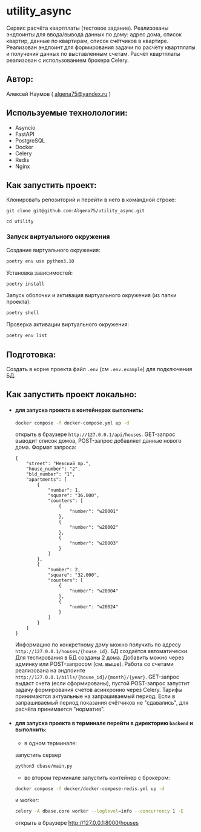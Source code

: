 # utility_async

Сервис расчёта квартплаты (тестовое задание). 
Реализованы эндпоинты для ввода/вывода данных по дому: адрес дома, список 
квартир, данные по квартирам, список счётчиков в квартире. 
Реализован эндпоинт для формирования задачи по расчёту квартплаты и получения 
данных по выставленным счетам. Расчёт квартплаты реализован с использованием 
брокера Celery.
## Автор:
Алексей Наумов ( algena75@yandex.ru )
## Используемые технолологии:
* Asyncio
* FastAPI
* PostgreSQL
* Docker
* Celery
* Redis
* Nginx
## Как запустить проект:
Клонировать репозиторий и перейти в него в командной строке:


```
git clone git@github.com:Algena75/utility_async.git
```

```
cd utility
```

### Запуск виртуального окружения

Создание виртуального окружения:
```bash
poetry env use python3.10
```
Установка зависимостей:
```bash
poetry install
```
Запуск оболочки и активация виртуального окружения (из папки проекта):
```bash
poetry shell
```
Проверка активации виртуального окружения:
```bash
poetry env list
```
## Подготовка:
Создать в корне проекта файл `.env` (см `.env.example`) для подключения БД.


## Как запустить проект локально:
* #### для запуска проекта в контейнерах выполнить:
    ```bash
    docker compose -f docker-compose.yml up -d
    ```
    открыть в браузере ` http://127.0.0.1/api/houses `. GET-запрос выводит список 
    домов, POST-запрос добавляет данные нового дома. Формат запроса:
    ```
    {
        "street": "Невский пр.", 
        "house_number": "2", 
        "bld_number": "1", 
        "apartments": [
            {
                "number": 1, 
                "square": "36.000", 
                "counters": [
                    {
                        "number": "w20001"
                    },
                    {
                        "number": "w20002"
                    },
                    {
                        "number": "w20003"
                    }
                ]
            }, 
            {
                "number": 2, 
                "square": "32.000", 
                "counters": [
                    {
                        "number": "w20004"
                    },
                    {
                        "number": "w20024"
                    }
                ]
            }
        ]
    }
    ```
    Информацию по конкретному дому можно получить по адресу ` http://127.0.0.1/houses/{house_id} `.
    БД создаётся автоматически. Для тестирования в БД созданы 2 дома. 
    Добавить можно через админку или POST-запросом (см. выше).
    Работа со счетами реализована на эндпоинте ` http://127.0.0.1/bills/{house_id}/{month}/{year} `.
    GET-запрос выдаст счета (если сформированы), пустой POST-запрос запустит задачу 
    формирования счетов асинхронно через Celery. Тарифы принимаются актуальные на 
    запрашиваемый период. Если в запрашиваемый период показания счётчиков не "сдавались",
    для расчёта принимается "норматив".
* #### для запуска проекта в терминале перейти в директорию `backend` и выполнить:
    - в одном терминале:

    запустить сервер
    ```bash
    python3 dbase/main.py
    ```
    - во втором терминале запустить контейнер с брокером: 
    ```bash
    docker compose -f docker/docker-compose-redis.yml up -d
    ```
    и worker: 
    ```bash
    celery -A dbase.core worker --loglevel=info --concurrency 1 -E
    ```
    открыть в браузере http://127.0.0.1:8000/houses
